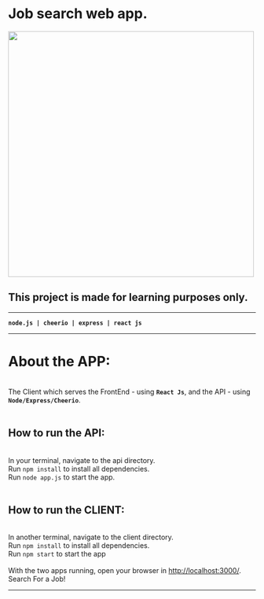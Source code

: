 <h1>Job search web app. </h1>
<img src="https://i.postimg.cc/Vv0KKkBy/job-search-web-app.png" height="500"/>
<h2>This project is made for learning purposes only.</h2>
<hr/>
<code><b>node.js | cheerio | express | react js</b></code><br />
<hr/>
<h1>About the APP:</h1><br
There are two separated apps. <br/>
The Client which serves the FrontEnd - using <b><code>React Js</code></b>, and the API - using <b><code>Node/Express/Cheerio</code></b>.<br/><br/>
<h2>How to run the API:</h2><br/>
In your terminal, navigate to the api directory.<br/>
Run <code>npm install</code> to install all dependencies.<br/>
Run <code>node app.js</code> to start the app.<br/><br/>
<h2>How to run the CLIENT:</h2><br/>
In another terminal, navigate to the client directory.<br/>
Run <code>npm install</code> to install all dependencies.<br/>
Run <code>npm start</code> to start the app<br/><br/>
With the two apps running, open your browser in <a href="http://localhost:3000/">http://localhost:3000/</a>.<br/>
Search For a Job!<br/>
<hr/>

